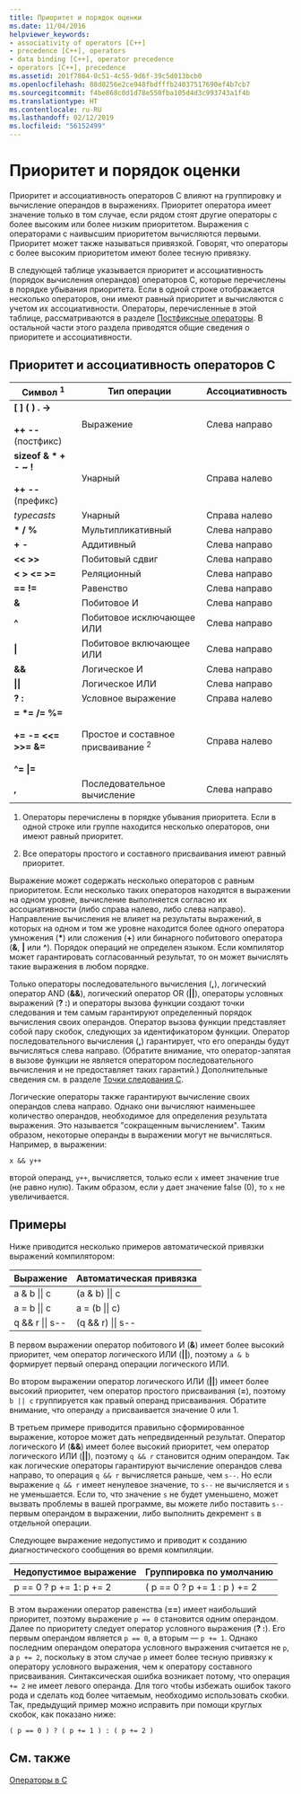 ```yaml
---
title: Приоритет и порядок оценки
ms.date: 11/04/2016
helpviewer_keywords:
- associativity of operators [C++]
- precedence [C++], operators
- data binding [C++], operator precedence
- operators [C++], precedence
ms.assetid: 201f7864-0c51-4c55-9d6f-39c5d013bcb0
ms.openlocfilehash: 88d0256e2ce948fbdfffb24037517690ef4b7cb7
ms.sourcegitcommit: f4be868c0d1d78e550fba105d4d3c993743a1f4b
ms.translationtype: HT
ms.contentlocale: ru-RU
ms.lasthandoff: 02/12/2019
ms.locfileid: "56152499"
---
```

# <a name="precedence-and-order-of-evaluation"></a>Приоритет и порядок оценки

Приоритет и ассоциативность операторов C влияют на группировку и вычисление операндов в выражениях. Приоритет оператора имеет значение только в том случае, если рядом стоят другие операторы с более высоким или более низким приоритетом. Выражения с операторами с наивысшим приоритетом вычисляются первыми. Приоритет может также называться привязкой. Говорят, что операторы с более высоким приоритетом имеют более тесную привязку.

В следующей таблице указывается приоритет и ассоциативность (порядок вычисления операндов) операторов C, которые перечислены в порядке убывания приоритета. Если в одной строке отображается несколько операторов, они имеют равный приоритет и вычисляются с учетом их ассоциативности. Операторы, перечисленные в этой таблице, рассматриваются в разделе [Постфиксные операторы](../c-language/postfix-operators.md). В остальной части этого раздела приводятся общие сведения о приоритете и ассоциативности.

## <a name="precedence-and-associativity-of-c-operators"></a>Приоритет и ассоциативность операторов C

|Символ <sup>1</sup>|Тип операции|Ассоциативность|
|-------------|-----------------------|-------------------|
|**\[ ] ( ) . ->**<br /><br />**++** **--** (постфикс)|Выражение|Слева направо|
**sizeof & \* + - ~ !**<br /><br />**++ --** (префикс)|Унарный|Справа налево|
|*typecasts*|Унарный|Справа налево|
|**\* / %**|Мультипликативный|Слева направо|
|**+ -**|Аддитивный|Слева направо|
|**\<\< >>**|Побитовый сдвиг|Слева направо|
|**\< > \<= >=**|Реляционный|Слева направо|
|**== !=**|Равенство|Слева направо|
|**&**|Побитовое И|Слева направо|
|**^**|Побитовое исключающее ИЛИ|Слева направо|
|**&#124;**|Побитовое включающее ИЛИ|Слева направо|
|**&&**|Логическое И|Слева направо|
|**&#124;&#124;**|Логическое ИЛИ|Слева направо|
|**? :**|Условное выражение|Справа налево|
|**= \*= /= %=**<br /><br /> **+= -= \<\<= >>= &=**<br /><br /> **^= &#124;=**|Простое и составное присваивание <sup>2</sup>|Справа налево|
|**,**|Последовательное вычисление|Слева направо|

1. Операторы перечислены в порядке убывания приоритета. Если в одной строке или группе находится несколько операторов, они имеют равный приоритет.

1. Все операторы простого и составного присваивания имеют равный приоритет.

Выражение может содержать несколько операторов с равным приоритетом. Если несколько таких операторов находятся в выражении на одном уровне, вычисление выполняется согласно их ассоциативности (либо справа налево, либо слева направо). Направление вычисления не влияет на результаты выражений, в которых на одном и том же уровне находится более одного оператора умножения (<strong>\*</strong>) или сложения (**+**) или бинарного побитового оператора (**&**, **&#124;** или **^**). Порядок операций не определен языком. Если компилятор может гарантировать согласованный результат, то он может вычислять такие выражения в любом порядке.

Только операторы последовательного вычисления (**,**), логический оператор AND (**&&**), логический оператор OR (**||**), операторы условных выражений (**? :**) и операторы вызова функции создают точки следования и тем самым гарантируют определенный порядок вычисления своих операндов. Оператор вызова функции представляет собой пару скобок, следующих за идентификатором функции. Оператор последовательного вычисления (**,**) гарантирует, что его операнды будут вычисляться слева направо. (Обратите внимание, что оператор-запятая в вызове функции не является оператором последовательного вычисления и не предоставляет таких гарантий.) Дополнительные сведения см. в разделе [Точки следования C](../c-language/c-sequence-points.md).

Логические операторы также гарантируют вычисление своих операндов слева направо. Однако они вычисляют наименьшее количество операндов, необходимое для определения результата выражения. Это называется "сокращенным вычислением". Таким образом, некоторые операнды в выражении могут не вычисляться. Например, в выражении:

`x && y++`

второй операнд, `y++`, вычисляется, только если `x` имеет значение true (не равно нулю). Таким образом, если `y` дает значение false (0), то `x` не увеличивается.

## <a name="examples"></a>Примеры

Ниже приводится несколько примеров автоматической привязки выражений компилятором:

|Выражение|Автоматическая привязка|
|----------------|-----------------------|
|a & b &#124;&#124; c|(a & b) &#124;&#124; c|
|a = b &#124;&#124; c|a = (b &#124;&#124; c)|
|q && r &#124;&#124; s--|(q && r) &#124;&#124; s--|

В первом выражении оператор побитового И (**&**) имеет более высокий приоритет, чем оператор логического ИЛИ (**||**), поэтому `a & b` формирует первый операнд операции логического ИЛИ.

Во втором выражении оператор логического ИЛИ (**||**) имеет более высокий приоритет, чем оператор простого присваивания (**=**), поэтому `b || c` группируется как правый операнд присваивания. Обратите внимание, что операнду `a` присваивается значение 0 или 1.

В третьем примере приводится правильно сформированное выражение, которое может дать непредвиденный результат. Оператор логического И (**&&**) имеет более высокий приоритет, чем оператор логического ИЛИ (**||**), поэтому `q && r` становится одним операндом. Так как логические операторы гарантируют вычисление операндов слева направо, то операция `q && r` вычисляется раньше, чем `s--`. Но если выражение `q && r` имеет ненулевое значение, то `s--` не вычисляется и `s` не уменьшается. Если то, что значение `s` не будет уменьшено, может вызвать проблемы в вашей программе, вы можете либо поставить `s--` первым операндом в выражении, либо выполнить декремент `s` в отдельной операции.

Следующее выражение недопустимо и приводит к созданию диагностического сообщения во время компиляции.

|Недопустимое выражение|Группировка по умолчанию|
|------------------------|----------------------|
|p == 0 ? p += 1: p += 2|( p == 0 ? p += 1 : p ) += 2|

В этом выражении оператор равенства (**==**) имеет наибольший приоритет, поэтому выражение `p == 0` становится одним операндом. Далее по приоритету следует оператор условного выражения (**? :**). Его первым операндом является `p == 0`, а вторым — `p += 1`. Однако последним операндом оператора условного выражения считается не `p`, а `p += 2`, поскольку в этом случае `p` имеет более тесную привязку к оператору условного выражения, чем к оператору составного присваивания. Синтаксическая ошибка возникает потому, что операция `+= 2` не имеет левого операнда. Для того чтобы избежать ошибок такого рода и сделать код более читаемым, необходимо использовать скобки. Так, предыдущий пример можно исправить при помощи круглых скобок, как показано ниже:

`( p == 0 ) ? ( p += 1 ) : ( p += 2 )`

## <a name="see-also"></a>См. также

[Операторы в C](../c-language/c-operators.md)
